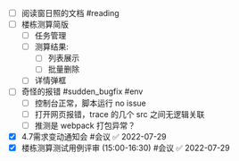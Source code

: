 - [ ] 阅读窗日照的文档 #reading 
- [ ] 楼栋测算简版
	- [ ] 任务管理
	- [ ] 测算结果:
		- [ ] 列表展示
		- [ ] 批量删除
	- [ ] 详情弹框
- [ ] 奇怪的报错 #sudden_bugfix #env 
	- [ ] 控制台正常，脚本运行 no issue
	- [ ] 打开网页报错，trace 的几个 src 之间无逻辑关联
	- [ ] 推测是 webpack 打包异常？
- [x] 4.7需求变动通知会  #会议 ✅ 2022-07-29
- [x] 楼栋测算测试用例评审 (15:00-16:30) #会议 ✅ 2022-07-29 